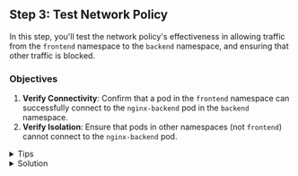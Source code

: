 ## Step 3: Test Network Policy

In this step, you'll test the network policy's effectiveness in allowing traffic from the `frontend` namespace to the `backend` namespace, and ensuring that other traffic is blocked.

### Objectives

1. **Verify Connectivity**: Confirm that a pod in the `frontend` namespace can successfully connect to the `nginx-backend` pod in the `backend` namespace.
2. **Verify Isolation**: Ensure that pods in other namespaces (not `frontend`) cannot connect to the `nginx-backend` pod.

<details>
<summary>Tips</summary>

- Deploy a temporary pod for testing: `kubectl run tmp-busybox --rm -ti --namespace=<namespace-name> --image=busybox -- sh`
- Test connectivity with `wget` (e.g., `wget -qO- <nginx-backend-pod-ip>`). Replace `<nginx-backend-pod-ip>` with the actual IP address of the `nginx-backend` pod.

</details>

<details>
<summary>Solution</summary>

1. From a pod in the `frontend` namespace:

```bash
kubectl run tmp-busybox --rm -ti --namespace=frontend --image=busybox -- sh
# Inside the pod
wget -qO- <nginx-backend-pod-ip>
```

2. From a pod in a different namespace:

```bash
kubectl run tmp-busybox --rm -ti --namespace=default --image=busybox -- sh
# Inside the pod, attempt to connect to the backend pod. It should fail.
wget -qO- <nginx-backend-pod-ip>
```

</details>
